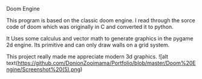 Doom Engine

This program is based on the classic doom engine. I read through the sorce code of doom which was originally in C and converted it to python.

It Uses some calculus and vector math to generate graphics in the pygame 2d engine. Its primitive and can only draw walls on a grid system.

This project really made me appreciate modern 3d graphics. 
![alt text(https://github.com/DonionZooimama/Portfolio/blob/master/Doom%20Engine/Screenshot%20(5).png)
